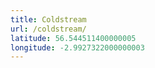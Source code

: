 ```yaml
---
title: Coldstream
url: /coldstream/
latitude: 56.544511400000005
longitude: -2.9927322000000003
---
```

